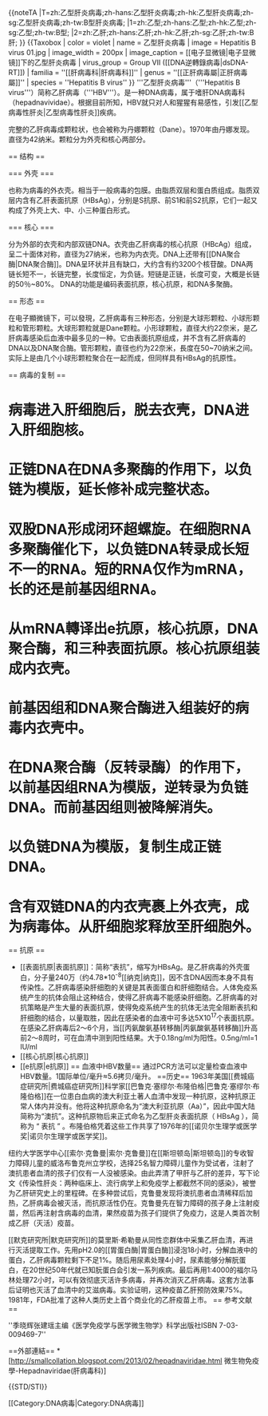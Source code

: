 {{noteTA
|T=zh:乙型肝炎病毒;zh-hans:乙型肝炎病毒;zh-hk:乙型肝炎病毒;zh-sg:乙型肝炎病毒;zh-tw:B型肝炎病毒;
|1=zh:乙型;zh-hans:乙型;zh-hk:乙型;zh-sg:乙型;zh-tw:B型;
|2=zh:乙肝;zh-hans:乙肝;zh-hk:乙肝;zh-sg:乙肝;zh-tw:B肝;
}}
{{Taxobox | color = violet
| name = 乙型肝炎病毒
| image = Hepatitis B virus 01.jpg
| image_width = 200px
| image_caption = [[电子显微镜|电子显微镜]]下的乙型肝炎病毒
| virus_group = Group VII ([[DNA逆轉錄病毒|dsDNA-RT]])
| familia = ''[[肝病毒科|肝病毒科]]''
| genus = ''[[正肝病毒屬|正肝病毒屬]]''
| species = ''Hepatitis B virus''
}}
'''乙型肝炎病毒'''（'''Hepatitis B virus'''）简称乙肝病毒（'''HBV'''）。是一种DNA病毒，属于嗜肝DNA病毒科（hepadnavividae）。根据目前所知，HBV就只对人和猩猩有易感性，引发[[乙型病毒性肝炎|乙型病毒性肝炎]]疾病。

完整的乙肝病毒成颗粒状，也会被称为丹娜颗粒（Dane）。1970年由丹娜发现。直径为42纳米。颗粒分为外壳和核心两部分。

== 结构 ==

=== 外壳 ===

也称为病毒的外衣壳。相当于一般病毒的包膜。由脂质双层和蛋白质组成。脂质双层内含有乙肝表面抗原（HBsAg），分别是S抗原、前S1和前S2抗原，它们一起又构成了外壳上大、中、小三种蛋白形式。

=== 核心 ===

分为外部的衣壳和内部双链DNA。衣壳由乙肝病毒的核心抗原（HBcAg）组成，呈二十面体对称，直径为27纳米，也称为内衣壳。DNA上还带有[[DNA聚合酶|DNA聚合酶]]。DNA呈环状并且有缺口，大约含有约3200个核苷酸。DNA两链长短不一，长链完整，长度恒定，为负链。短链是正链，长度可变，大概是长链的50％~80%。
DNA的功能是编码表面抗原，核心抗原，和DNA多聚酶。

== 形态 ==

在电子顯微镜下，可以發現，乙肝病毒有三种形态，分别是大球形颗粒、小球形颗粒和管形颗粒。大球形颗粒就是Dane颗粒。小形球颗粒，直径大约22奈米，是乙肝病毒感染后血液中最多见的一种。它由表面抗原组成，并不含有乙肝病毒的DNA以及DNA聚合酶。管形颗粒，直径也约为22奈米，長度在50~70纳米之间。实际上是由几个小球形颗粒聚合在一起而成，但同样具有HBsAg的抗原性。

== 病毒的复制 ==
# 病毒进入肝细胞后，脱去衣壳，DNA进入肝细胞核。
# 正链DNA在DNA多聚酶的作用下，以负链为模版，延长修补成完整状态。
# 双股DNA形成闭环超螺旋。在细胞RNA多聚酶催化下，以负链DNA转录成长短不一的RNA。短的RNA仅作为mRNA，长的还是前基因组RNA。
# 从mRNA轉译出e抗原，核心抗原，DNA聚合酶，和三种表面抗原。核心抗原组装成内衣壳。
# 前基因组和DNA聚合酶进入组装好的病毒内衣壳中。
# 在DNA聚合酶（反转录酶）的作用下，以前基因组RNA为模版，逆转录为负链DNA。而前基因组则被降解消失。
# 以负链DNA为模版，复制生成正链DNA。
# 含有双链DNA的内衣壳裹上外衣壳，成为病毒体。从肝细胞浆释放至肝细胞外。

== 抗原 ==
* [[表面抗原|表面抗原]]：简称“表抗”，缩写为HBsAg。是乙肝病毒的外壳蛋白，分子量240万（约4.78*10<sup>-8</sup>[[纳克|纳克]]，因不含DNA因而本身不具有传染性。乙肝病毒感染肝细胞的关键是其表面蛋白和肝细胞结合。人体免疫系统产生的抗体会阻止这种结合，使得乙肝病毒不能感染肝细胞。乙肝病毒的对抗策略是产生大量的表面抗原，使得免疫系统产生的抗体无法完全阻断表抗和肝细胞的结合，以量取胜，因此在感染者的血液中可多达5X10<sup>17</sup>个表面抗原。在感染乙肝病毒后2～6个月，当[[丙氨酸氨基转移酶|丙氨酸氨基转移酶]]升高前2～8周时，可在血清中测到阳性结果。大于0.18ng/ml为阳性。0.5ng/ml=1 IU/ml
* [[核心抗原|核心抗原]]
* [[e抗原|e抗原]]
== 血液中HBV数量==
通过PCR方法可以定量检查血液中HBV数量。1国际单位/毫升≈5.6拷贝/毫升。
==历史==
1963年美国[[费城癌症研究所|费城癌症研究所]]科学家[[巴鲁克·塞缪尔·布隆伯格|巴鲁克·塞缪尔·布隆伯格]]在一位患白血病的澳大利亚土著人血清中发现一种抗原，这种抗原正常人体内并没有。他将这种抗原命名为“澳大利亚抗原（Aa）”，因此中国大陆简称为“澳抗”。这种抗原物后来正式命名为乙型肝炎表面抗原（ HBsAg ），简称为 “ 表抗 ” 。布隆伯格凭着这些工作共享了1976年的[[诺贝尔生理学或医学奖|诺贝尔生理学或医学奖]]。

纽约大学医学中心[[索尔·克鲁曼|索尔·克鲁曼]]在[[斯坦顿岛|斯坦顿岛]]的专收智力障碍儿童的威洛布鲁克州立学校，选择25名智力障碍儿童作为受试者，注射了澳抗患者血清的孩子们仅有一人没被感染。由此弄清了甲肝与乙肝的差异，写下论文《传染性肝炎：两种临床上、流行病学上和免疫学上都截然不同的感染》，被誉为乙肝研究史上的里程碑。在多种尝试后，克鲁曼发现将澳抗患者血清稀释后加热，乙肝病毒会被灭活，而抗原活性仍在。克鲁曼先在智力障碍的孩子身上注射疫苗，然后再注射含病毒的血清，果然疫苗为孩子们提供了免疫力，这是人类首次制成乙肝（灭活）疫苗。

[[默克研究所|默克研究所]]的莫里斯·希勒曼从同性恋群体中采集乙肝血清，再进行灭活提取工作。先用pH2.0的[[胃蛋白酶|胃蛋白酶]]浸泡18小时，分解血液中的蛋白，乙肝病毒颗粒剩下不足1%。随后用尿素处理4小时，尿素能够分解朊蛋白，在20世纪50年代就已知朊蛋白会引发一系列疾病。最后再用1:4000的福尔马林处理72小时，可以有效彻底灭活许多病毒，并再次消灭乙肝病毒。这套方法事后证明也灭活了血清中的艾滋病毒。实验证明，这种疫苗乙肝预防效果75%。1981年，FDA批准了这种人类历史上首个商业化的乙肝疫苗上市。
== 参考文献 ==

''季晓辉张建瑶主编《医学免疫学与医学微生物学》科学出版社ISBN 7-03-009469-7''

==外部連結==
*[http://smallcollation.blogspot.com/2013/02/hepadnaviridae.html 微生物免疫學-Hepadnaviridae(肝病毒科)]

{{STD/STI}}

[[Category:DNA病毒|Category:DNA病毒]]